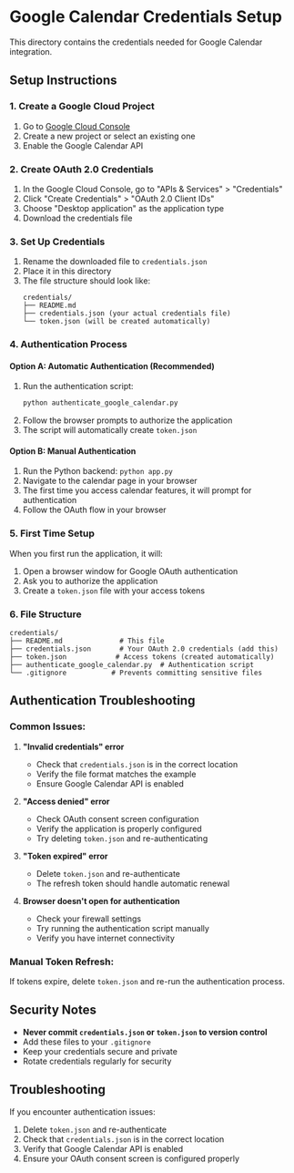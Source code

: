 # Google Calendar Credentials Setup

This directory contains the credentials needed for Google Calendar integration.

## Setup Instructions

### 1. Create a Google Cloud Project

1. Go to [Google Cloud Console](https://console.cloud.google.com/)
2. Create a new project or select an existing one
3. Enable the Google Calendar API

### 2. Create OAuth 2.0 Credentials

1. In the Google Cloud Console, go to "APIs & Services" > "Credentials"
2. Click "Create Credentials" > "OAuth 2.0 Client IDs"
3. Choose "Desktop application" as the application type
4. Download the credentials file

### 3. Set Up Credentials

1. Rename the downloaded file to `credentials.json`
2. Place it in this directory
3. The file structure should look like:
   ```
   credentials/
   ├── README.md
   ├── credentials.json (your actual credentials file)
   └── token.json (will be created automatically)
   ```

### 4. Authentication Process

#### Option A: Automatic Authentication (Recommended)
1. Run the authentication script:
   ```bash
   python authenticate_google_calendar.py
   ```
2. Follow the browser prompts to authorize the application
3. The script will automatically create `token.json`

#### Option B: Manual Authentication
1. Run the Python backend: `python app.py`
2. Navigate to the calendar page in your browser
3. The first time you access calendar features, it will prompt for authentication
4. Follow the OAuth flow in your browser

### 5. First Time Setup

When you first run the application, it will:
1. Open a browser window for Google OAuth authentication
2. Ask you to authorize the application
3. Create a `token.json` file with your access tokens

### 6. File Structure

```
credentials/
├── README.md              # This file
├── credentials.json       # Your OAuth 2.0 credentials (add this)
├── token.json            # Access tokens (created automatically)
├── authenticate_google_calendar.py  # Authentication script
└── .gitignore           # Prevents committing sensitive files
```

## Authentication Troubleshooting

### Common Issues:

1. **"Invalid credentials" error**
   - Check that `credentials.json` is in the correct location
   - Verify the file format matches the example
   - Ensure Google Calendar API is enabled

2. **"Access denied" error**
   - Check OAuth consent screen configuration
   - Verify the application is properly configured
   - Try deleting `token.json` and re-authenticating

3. **"Token expired" error**
   - Delete `token.json` and re-authenticate
   - The refresh token should handle automatic renewal

4. **Browser doesn't open for authentication**
   - Check your firewall settings
   - Try running the authentication script manually
   - Verify you have internet connectivity

### Manual Token Refresh:
If tokens expire, delete `token.json` and re-run the authentication process.

## Security Notes

- **Never commit `credentials.json` or `token.json` to version control**
- Add these files to your `.gitignore`
- Keep your credentials secure and private
- Rotate credentials regularly for security

## Troubleshooting

If you encounter authentication issues:
1. Delete `token.json` and re-authenticate
2. Check that `credentials.json` is in the correct location
3. Verify that Google Calendar API is enabled
4. Ensure your OAuth consent screen is configured properly
